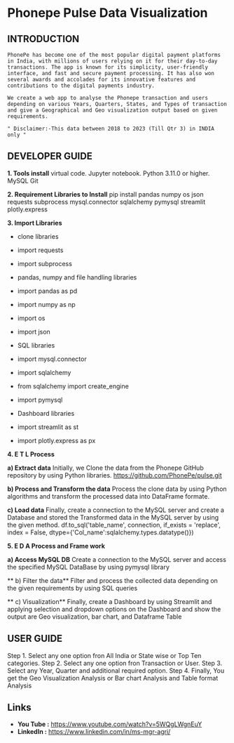 # Phonepe Pulse Data Visualization

## INTRODUCTION

    PhonePe has become one of the most popular digital payment platforms in India, with millions of users relying on it for their day-to-day transactions. The app is known for its simplicity, user-friendly interface, and fast and secure payment processing. It has also won several awards and accolades for its innovative features and contributions to the digital payments industry.

    We create a web app to analyse the Phonepe transaction and users depending on various Years, Quarters, States, and Types of transaction and give a Geographical and Geo visualization output based on given requirements.

    " Disclaimer:-This data between 2018 to 2023 (Till Qtr 3) in INDIA only "


## DEVELOPER GUIDE

 **1. Tools install**
    virtual code.
    Jupyter notebook.
    Python 3.11.0 or higher.
    MySQL
    Git

 **2. Requirement Libraries to Install**
    pip install pandas numpy os json requests subprocess mysql.connector sqlalchemy pymysql streamlit plotly.express

 **3. Import Libraries**
 
   * clone libraries
   * import requests
   * import subprocess
   * pandas, numpy and file handling libraries

   * import pandas as pd
   * import numpy as np
   * import os
   * import json
   * SQL libraries

   * import mysql.connector
   * import sqlalchemy
   * from sqlalchemy import create_engine
   * import pymysql
   * Dashboard libraries

   * import streamlit as st
   * import plotly.express as px

 **4. E T L Process**

   **a) Extract data**
   Initially, we Clone the data from the Phonepe GitHub repository by using Python libraries. https://github.com/PhonePe/pulse.git
   
   **b) Process and Transform the data**
   Process the clone data by using Python algorithms and transform the processed data into DataFrame formate.
   
   **c) Load data**
   Finally, create a connection to the MySQL server and create a Database and stored the Transformed data in the MySQL server by using the given method. df.to_sql('table_name', connection, if_exists = 'replace', 
   index = False, dtype={'Col_name':sqlalchemy.types.datatype()})

 **5. E D A Process and Frame work**

   **a) Access MySQL DB**
   Create a connection to the MySQL server and access the specified MySQL DataBase by using pymysql library
   
  ** b) Filter the data**
   Filter and process the collected data depending on the given requirements by using SQL queries
   
  ** c) Visualization**
   Finally, create a Dashboard by using Streamlit and applying selection and dropdown options on the Dashboard and show the output are Geo visualization, bar chart, and Dataframe Table

## USER GUIDE

Step 1.
  Select any one option fron All India or State wise or Top Ten categories.
Step 2.
  Select any one option fron Transaction or User.
Step 3.
  Select any Year, Quarter and additional required option.
Step 4.
  Finally, You get the Geo Visualization Analysis or Bar chart Analysis and Table format Analysis

## Links
* **You Tube :** https://www.youtube.com/watch?v=5WQgLWgnEuY
* **LinkedIn :** https://www.linkedin.com/in/ms-mgr-agri/
  
